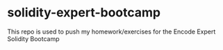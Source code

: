 # solidity-expert-bootcamp

This repo is used to push my homework/exercises for the Encode Expert Solidity Bootcamp
